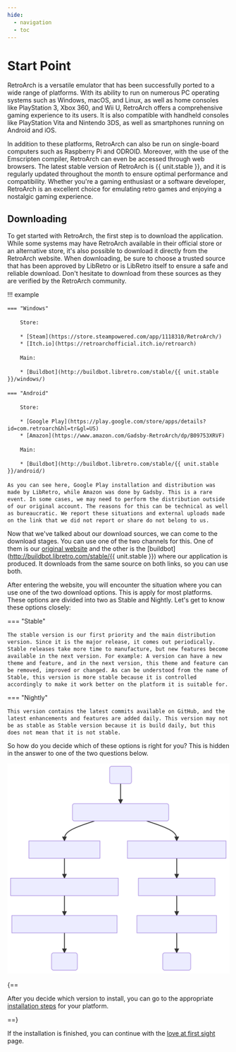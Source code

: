 ```yaml
---
hide:
  - navigation
  - toc
---
```


# Start Point

RetroArch is a versatile emulator that has been successfully ported to a wide range of platforms. With its ability to run on numerous PC operating systems such as Windows, macOS, and Linux, as well as home consoles like PlayStation 3, Xbox 360, and Wii U, RetroArch offers a comprehensive gaming experience to its users. It is also compatible with handheld consoles like PlayStation Vita and Nintendo 3DS, as well as smartphones running on Android and iOS. 

In addition to these platforms, RetroArch can also be run on single-board computers such as Raspberry Pi and ODROID. Moreover, with the use of the Emscripten compiler, RetroArch can even be accessed through web browsers. The latest stable version of RetroArch is {{ unit.stable }}, and it is regularly updated throughout the month to ensure optimal performance and compatibility. Whether you're a gaming enthusiast or a software developer, RetroArch is an excellent choice for emulating retro games and enjoying a nostalgic gaming experience.

## Downloading

To get started with RetroArch, the first step is to download the application. While some systems may have RetroArch available in their official store or an alternative store, it's also possible to download it directly from the RetroArch website. When downloading, be sure to choose a trusted source that has been approved by LibRetro or is LibRetro itself to ensure a safe and reliable download. Don't hesitate to download from these sources as they are verified by the RetroArch community.

!!! example

    === "Windows"

        Store:

        * [Steam](https://store.steampowered.com/app/1118310/RetroArch/)
        * [Itch.io](https://retroarchofficial.itch.io/retroarch)

        Main:

        * [Buildbot](http://buildbot.libretro.com/stable/{{ unit.stable }}/windows/)

    === "Android"

        Store:

        * [Google Play](https://play.google.com/store/apps/details?id=com.retroarch&hl=tr&gl=US)
        * [Amazon](https://www.amazon.com/Gadsby-RetroArch/dp/B09753XRVF)

        Main:

        * [Buildbot](http://buildbot.libretro.com/stable/{{ unit.stable }}/android/)
        
    As you can see here, Google Play installation and distribution was made by LibRetro, while Amazon was done by Gadsby. This is a rare event. In some cases, we may need to perform the distribution outside of our original account. The reasons for this can be technical as well as bureaucratic. We report these situations and external uploads made on the link that we did not report or share do not belong to us.

Now that we've talked about our download sources, we can come to the download stages. You can use one of the two channels for this. One of them is our [original website](https://www.retroarch.com/index.php?page=platforms) and the other is the [buildbot](http://buildbot.libretro.com/stable/{{ unit.stable }}) where our application is produced. It downloads from the same source on both links, so you can use both.

After entering the website, you will encounter the situation where you can use one of the two download options. This is apply for most platforms. These options are divided into two as Stable and Nightly. Let's get to know these options closely:

=== "Stable"

	The stable version is our first priority and the main distribution version. Since it is the major release, it comes out periodically. Stable releases take more time to manufacture, but new features become available in the next version. For example: A version can have a new theme and feature, and in the next version, this theme and feature can be removed, improved or changed. As can be understood from the name of Stable, this version is more stable because it is controlled accordingly to make it work better on the platform it is suitable for.

=== "Nightly"

	This version contains the latest commits available on GitHub, and the latest enhancements and features are added daily. This version may not be as stable as Stable version because it is build daily, but this does not mean that it is not stable.


So how do you decide which of these options is right for you? This is hidden in the answer to one of the two questions below.
<center>

![Invader](../image/start/stable-nightly-diagram.svg)
</center>

{==

After you decide which version to install, you can go to the appropriate [installation steps](../guides/install-windows.md) for your platform. 

==}

If the installation is finished, you can continue with the [love at first sight](love-at-first-sight.md) page.

